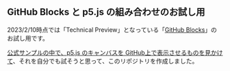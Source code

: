 ## GitHub Blocks と p5.js の組み合わせのお試し用

2023/2/10時点では「Technical Preview」となっている「[GitHub Blocks](https://blocks.githubnext.com/)」のお試し用です。

[公式サンプルの中で、p5.js のキャンバスを GitHub上で表示させるものを見かけて](https://twitter.com/youtoy/status/1623879675499134976)、それを自分でも試そうと思って、このリポジトリを作成しました。

